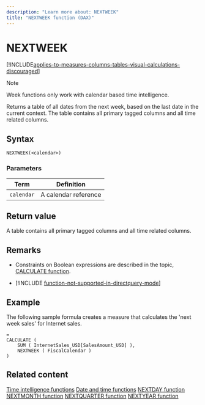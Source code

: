 ```yaml
---
description: "Learn more about: NEXTWEEK"
title: "NEXTWEEK function (DAX)"
---
```

# NEXTWEEK

[!INCLUDE[applies-to-measures-columns-tables-visual-calculations-discouraged](includes/applies-to-measures-columns-tables-visual-calculations-discouraged.md)]

> [!NOTE]
> Week functions only work with calendar based time intelligence. 

Returns a table of all dates from the next week, based on the last date in the current context. The table contains all primary tagged columns and all time related columns.


## Syntax

```
NEXTWEEK(<calendar>)
```

### Parameters

|Term|Definition|
|--------|--------------|
|`calendar`|A calendar reference|

## Return value

A table contains all primary tagged columns and all time related columns.

## Remarks

- Constraints on Boolean expressions are described in the topic, [CALCULATE function](calculate-function-dax.md).

- [!INCLUDE [function-not-supported-in-directquery-mode](includes/function-not-supported-in-directquery-mode.md)]

## Example

The following sample formula creates a measure that calculates the 'next week sales' for Internet sales.

```dax
=
CALCULATE (
    SUM ( InternetSales_USD[SalesAmount_USD] ),
    NEXTWEEK ( FiscalCalendar )
)
```

## Related content

[Time intelligence functions](time-intelligence-functions-dax.md)
[Date and time functions](date-and-time-functions-dax.md)
[NEXTDAY function](nextday-function-dax.md)
[NEXTMONTH function](nextmonth-function-dax.md)
[NEXTQUARTER function](nextquarter-function-dax.md)
[NEXTYEAR function](nextyear-function-dax.md)
